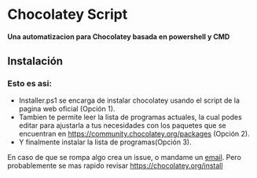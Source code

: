 # Chocolatey Script 
#### Una automatizacion para Chocolatey basada en powershell y CMD
## Instalación 
### Esto es asi:
- Installer.ps1 se encarga de instalar chocolatey usando el script de la pagina web oficial (Opción 1).
- Tambien te permite leer la lista de programas actuales, la cual podes editar para ajustarla a tus necesidades con los paquetes que se encuentran en https://community.chocolatey.org/packages (Opción 2).
- Y finalmente instalar la lista de programas(Opción 3).

En caso de que se rompa algo crea un issue, o mandame un [email](leonardosoumas3@gmail.com).
Pero probablemente se mas rapido revisar https://chocolatey.org/install
